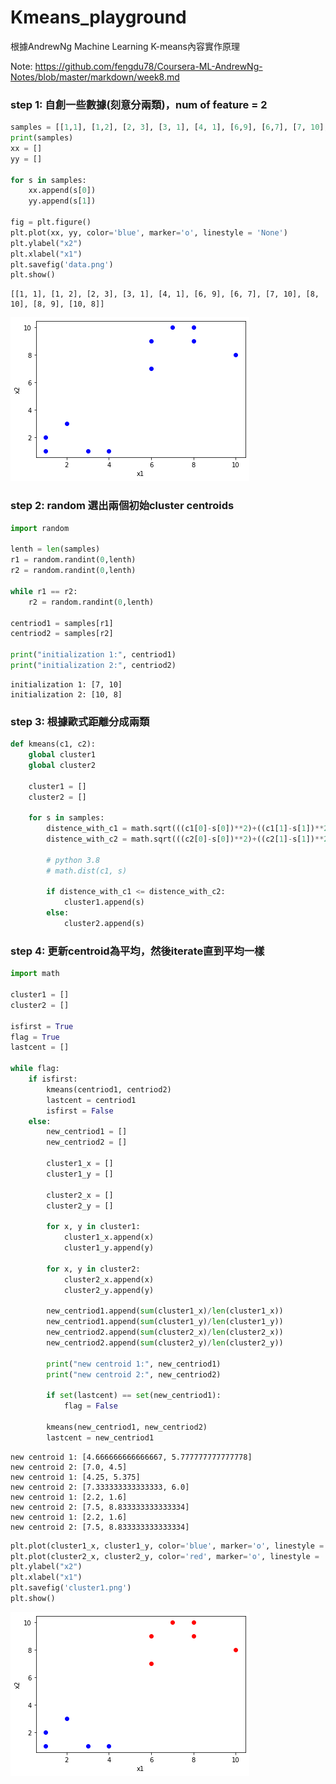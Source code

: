 # Kmeans_playground
根據AndrewNg Machine Learning K-means內容實作原理

Note: https://github.com/fengdu78/Coursera-ML-AndrewNg-Notes/blob/master/markdown/week8.md

### step 1: 自創一些數據(刻意分兩類)，num of feature = 2


```python
samples = [[1,1], [1,2], [2, 3], [3, 1], [4, 1], [6,9], [6,7], [7, 10], [8, 10], [8, 9], [10, 8]]
print(samples)
xx = []          
yy = []    

for s in samples:
    xx.append(s[0])
    yy.append(s[1])

fig = plt.figure()              
plt.plot(xx, yy, color='blue', marker='o', linestyle = 'None')  
plt.ylabel("x2") 
plt.xlabel("x1") 
plt.savefig('data.png')   
plt.show()      
```

    [[1, 1], [1, 2], [2, 3], [3, 1], [4, 1], [6, 9], [6, 7], [7, 10], [8, 10], [8, 9], [10, 8]]
    


![png](image/output_1_1.png)


### step 2: random 選出兩個初始cluster centroids


```python
import random

lenth = len(samples)
r1 = random.randint(0,lenth)
r2 = random.randint(0,lenth)

while r1 == r2:
    r2 = random.randint(0,lenth)

centriod1 = samples[r1]
centriod2 = samples[r2]

print("initialization 1:", centriod1)
print("initialization 2:", centriod2)
```

    initialization 1: [7, 10]
    initialization 2: [10, 8]
    

### step 3: 根據歐式距離分成兩類


```python
def kmeans(c1, c2):
    global cluster1
    global cluster2
    
    cluster1 = []
    cluster2 = []
    
    for s in samples:
        distence_with_c1 = math.sqrt(((c1[0]-s[0])**2)+((c1[1]-s[1])**2))
        distence_with_c2 = math.sqrt(((c2[0]-s[0])**2)+((c2[1]-s[1])**2))

        # python 3.8
        # math.dist(c1, s)

        if distence_with_c1 <= distence_with_c2:
            cluster1.append(s)
        else:
            cluster2.append(s)
```

### step 4: 更新centroid為平均，然後iterate直到平均一樣


```python
import math

cluster1 = []
cluster2 = []

isfirst = True
flag = True
lastcent = []

while flag:
    if isfirst:
        kmeans(centriod1, centriod2)
        lastcent = centriod1
        isfirst = False
    else:               
        new_centriod1 = []
        new_centriod2 = []
        
        cluster1_x = []
        cluster1_y = []

        cluster2_x = []
        cluster2_y = []

        for x, y in cluster1:
            cluster1_x.append(x)
            cluster1_y.append(y)

        for x, y in cluster2:
            cluster2_x.append(x)
            cluster2_y.append(y)
                 
        new_centriod1.append(sum(cluster1_x)/len(cluster1_x))
        new_centriod1.append(sum(cluster1_y)/len(cluster1_y))
        new_centriod2.append(sum(cluster2_x)/len(cluster2_x))
        new_centriod2.append(sum(cluster2_y)/len(cluster2_y))
        
        print("new centroid 1:", new_centriod1)
        print("new centroid 2:", new_centriod2)
        
        if set(lastcent) == set(new_centriod1):
            flag = False
        
        kmeans(new_centriod1, new_centriod2)
        lastcent = new_centriod1
```

    new centroid 1: [4.666666666666667, 5.777777777777778]
    new centroid 2: [7.0, 4.5]
    new centroid 1: [4.25, 5.375]
    new centroid 2: [7.333333333333333, 6.0]
    new centroid 1: [2.2, 1.6]
    new centroid 2: [7.5, 8.833333333333334]
    new centroid 1: [2.2, 1.6]
    new centroid 2: [7.5, 8.833333333333334]
    


```python
plt.plot(cluster1_x, cluster1_y, color='blue', marker='o', linestyle = 'None') 
plt.plot(cluster2_x, cluster2_y, color='red', marker='o', linestyle = 'None') 
plt.ylabel("x2") 
plt.xlabel("x1") 
plt.savefig('cluster1.png')   
plt.show()      
```


![png](image/output_8_0.png)


